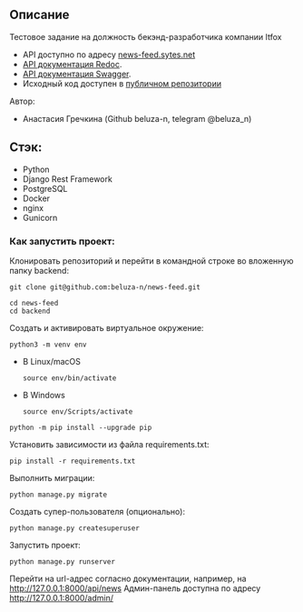 ## Описание
Тестовое задание на должность бекэнд-разработчика компании Itfox
* API доступно по адресу [news-feed.sytes.net](https://news-feed.sytes.net/api/news/)
* [API документация Redoc](https://news-feed.sytes.net/api/schema/redoc/).
* [API документация Swagger](https://news-feed.sytes.net/api/schema/swagger-ui/).
* Исходный код доступен в [публичном репозитории](https://github.com/beluza-n/news-feed)


Автор:
* Анастасия Гречкина (Github beluza-n, telegram @beluza_n)


## Стэк:
* Python
* Django Rest Framework
* PostgreSQL
* Docker
* nginx
* Gunicorn


### Как запустить проект:

Клонировать репозиторий и перейти в командной строке во вложенную папку backend:

```
git clone git@github.com:beluza-n/news-feed.git
```

```
cd news-feed
cd backend
```

Cоздать и активировать виртуальное окружение:

```
python3 -m venv env
```

* В Linux/macOS

    ```
    source env/bin/activate
    ```

* В Windows

    ```
    source env/Scripts/activate
    ```

```
python -m pip install --upgrade pip
```

Установить зависимости из файла requirements.txt:

```
pip install -r requirements.txt
```

Выполнить миграции:

```
python manage.py migrate
```

Создать супер-пользователя (опционально):

```
python manage.py createsuperuser
```

Запустить проект:

```
python manage.py runserver
```

Перейти на url-адрес согласно документации, например, на http://127.0.0.1:8000/api/news
Админ-панель доступна по адресу http://127.0.0.1:8000/admin/